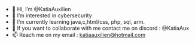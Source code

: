 - 👋 Hi, I’m @KatiaAuxilien
- 👀 I’m interested in cybersecurity
- 🌱 I’m currently learning java,c,html/css, php, sql, arm.
- 💞️ If you want to collaborate with me contact me on discord : @KatiaAux
- 📫 Reach me on my email : katiaauxilien@hotmail.com
